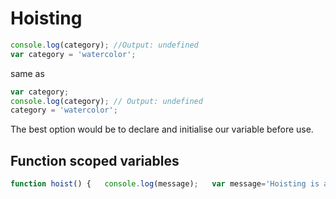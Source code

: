 # Hoisting

```javascript
console.log(category); //Output: undefined
var category = 'watercolor';
```

same as 
```javascript
var category;
console.log(category); // Output: undefined
category = 'watercolor';
```

The best option would be to declare and initialise our variable before use.

## Function scoped variables

```javascript
function hoist() {   console.log(message);   var message='Hoisting is all the rage!' }  hoist();
```
<!--stackedit_data:
eyJoaXN0b3J5IjpbMTUyMTA4MTM5OSwxMDk2NjYwNDksLTE0OD
czNjM0NywyODcwMjI4NzEsMTQ3NzE1OTAwNl19
-->